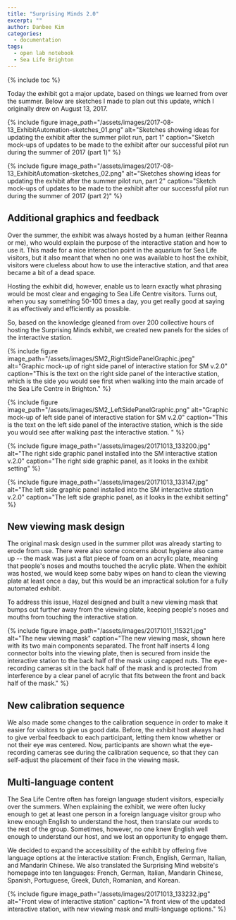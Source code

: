 ```yaml
---
title: "Surprising Minds 2.0"
excerpt: ""
author: Danbee Kim
categories:
  - documentation
tags:
  - open lab notebook
  - Sea Life Brighton
---
```

{% include toc %}

Today the exhibit got a major update, based on things we learned from over the summer. Below are sketches I made to plan out this update, which I originally drew on August 13, 2017. 

{% include figure image_path="/assets/images/2017-08-13_ExhibitAutomation-sketches_01.png" alt="Sketches showing ideas for updating the exhibit after the summer pilot run, part 1" caption="Sketch mock-ups of updates to be made to the exhibit after our successful pilot run during the summer of 2017 (part 1)" %}

{% include figure image_path="/assets/images/2017-08-13_ExhibitAutomation-sketches_02.png" alt="Sketches showing ideas for updating the exhibit after the summer pilot run, part 2" caption="Sketch mock-ups of updates to be made to the exhibit after our successful pilot run during the summer of 2017 (part 2)" %}

## Additional graphics and feedback
Over the summer, the exhibit was always hosted by a human (either Reanna or me), who would explain the purpose of the interactive station and how to use it. This made for a nice interaction point in the aquarium for Sea Life visitors, but it also meant that when no one was available to host the exhibit, visitors were clueless about how to use the interactive station, and that area became a bit of a dead space. 

Hosting the exhibit did, however, enable us to learn exactly what phrasing would be most clear and engaging to Sea Life Centre visitors. Turns out, when you say something 50-100 times a day, you get really good at saying it as effectively and efficiently as possible. 

So, based on the knowledge gleaned from over 200 collective hours of hosting the Surprising Minds exhibit, we created new panels for the sides of the interactive station. 

{% include figure image_path="/assets/images/SM2_RightSidePanelGraphic.jpeg" alt="Graphic mock-up of right side panel of interactive station for SM v.2.0" caption="This is the text on the right side panel of the interactive station, which is the side you would see first when walking into the main arcade of the Sea Life Centre in Brighton." %}

{% include figure image_path="/assets/images/SM2_LeftSidePanelGraphic.png" alt="Graphic mock-up of left side panel of interactive station for SM v.2.0" caption="This is the text on the left side panel of the interactive station, which is the side you would see after walking past the interactive station. " %}

{% include figure image_path="/assets/images/20171013_133200.jpg" alt="The right side graphic panel installed into the SM interactive station v.2.0" caption="The right side graphic panel, as it looks in the exhibit setting" %}

{% include figure image_path="/assets/images/20171013_133147.jpg" alt="The left side graphic panel installed into the SM interactive station v.2.0" caption="The left side graphic panel, as it looks in the exhibit setting" %}

## New viewing mask design

The original mask design used in the summer pilot was already starting to erode from use. There were also some concerns about hygiene also came up -- the mask was just a flat piece of foam on an acrylic plate, meaning that people's noses and mouths touched the acrylic plate. When the exhibit was hosted, we would keep some baby wipes on hand to clean the viewing plate at least once a day, but this would be an impractical solution for a fully automated exhibit. 

To address this issue, Hazel designed and built a new viewing mask that bumps out further away from the viewing plate, keeping people's noses and mouths from touching the interactive station. 

{% include figure image_path="/assets/images/20171011_115321.jpg" alt="The new viewing mask" caption="The new viewing mask, shown here with its two main components separated. The front half inserts 4 long connector bolts into the viewing plate, then is secured from inside the interactive station to the back half of the mask using capped nuts. The eye-recording cameras sit in the back half of the mask and is protected from interference by a clear panel of acrylic that fits between the front and back half of the mask." %}

## New calibration sequence

We also made some changes to the calibration sequence in order to make it easier for visitors to give us good data. Before, the exhibit host always had to give verbal feedback to each participant, letting them know whether or not their eye was centered. Now, participants are shown what the eye-recording cameras see during the calibration sequence, so that they can self-adjust the placement of their face in the viewing mask. 

## Multi-language content

The Sea Life Centre often has foreign language student visitors, especially over the summers. When explaining the exhibit, we were often lucky enough to get at least one person in a foreign language visitor group who knew enough English to understand the host, then translate our words to the rest of the group. Sometimes, however, no one knew English well enough to understand our host, and we lost an opportunity to engage them. 

We decided to expand the accessibility of the exhibit by offering five language options at the interactive station: French, English, German, Italian, and Mandarin Chinese. We also translated the Surprising Mind website's homepage into ten languages: French, German, Italian, Mandarin Chinese, Spanish, Portuguese, Greek, Dutch, Romanian, and Korean. 

{% include figure image_path="/assets/images/20171013_133232.jpg" alt="Front view of interactive station" caption="A front view of the updated interactive station, with new viewing mask and multi-language options." %}
